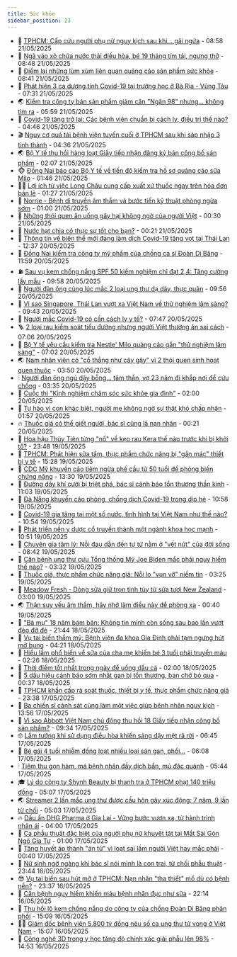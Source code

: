 ```yaml
---
title: Sức khỏe
sidebar_position: 23
---
```


<!-- dantri-suc-khoe:START -->
- 🤔 [TPHCM: Cấp cứu người phụ nữ nguy kịch sau khi... gãi ngứa](https://dantri.com.vn/suc-khoe/tphcm-cap-cuu-nguoi-phu-nu-nguy-kich-sau-khi-gai-ngua-20250521114449630.htm) - 08:58 21/05/2025
- 🚦 [Ngã vào xô chứa nước thải điều hòa, bé 19 tháng tím tái, ngưng thở](https://dantri.com.vn/suc-khoe/nga-vao-xo-chua-nuoc-thai-dieu-hoa-be-19-thang-tim-tai-ngung-tho-20250521154751809.htm) - 08:48 21/05/2025
- 🤖 [Điểm lại những lùm xùm liên quan quảng cáo sản phẩm sức khỏe](https://dantri.com.vn/suc-khoe/diem-lai-nhung-lum-xum-lien-quan-quang-cao-san-pham-suc-khoe-20250520234642635.htm) - 08:41 21/05/2025
- 🐻 [Phát hiện 3 ca dương tính Covid-19 tại trường học ở Bà Rịa - Vũng Tàu](https://dantri.com.vn/xa-hoi/phat-hien-3-ca-duong-tinh-covid-19-tai-truong-hoc-o-ba-ria-vung-tau-20250521131920777.htm) - 07:31 21/05/2025
- 🌏 [Kiểm tra công ty bán sản phẩm giảm cân &quot;Ngân 98&quot; nhưng... không tìm ra](https://dantri.com.vn/suc-khoe/kiem-tra-cong-ty-ban-san-pham-giam-can-ngan-98-nhung-khong-tim-ra-20250521123700936.htm) - 05:59 21/05/2025
- 👺 [Covid-19 tăng trở lại: Các bệnh viện chuẩn bị cách ly, điều trị thế nào?](https://dantri.com.vn/suc-khoe/covid-19-tang-tro-lai-cac-benh-vien-chuan-bi-cach-ly-dieu-tri-the-nao-20250521114240252.htm) - 04:46 21/05/2025
- 🎬 [Nguy cơ quá tải bệnh viện tuyến cuối ở TPHCM sau khi sáp nhập 3 tỉnh thành](https://dantri.com.vn/suc-khoe/nguy-co-qua-tai-benh-vien-tuyen-cuoi-o-tphcm-sau-khi-sap-nhap-3-tinh-thanh-20250521095739654.htm) - 04:36 21/05/2025
- 🌏 [Bộ Y tế thu hồi hàng loạt Giấy tiếp nhận đăng ký bản công bố sản phẩm](https://dantri.com.vn/suc-khoe/bo-y-te-thu-hoi-hang-loat-giay-tiep-nhan-dang-ky-ban-cong-bo-san-pham-20250521090642050.htm) - 02:07 21/05/2025
- 🐵 [Đồng Nai báo cáo Bộ Y tế về tiến độ kiểm tra hồ sơ quảng cáo sữa Milo](https://dantri.com.vn/suc-khoe/dong-nai-bao-cao-bo-y-te-ve-tien-do-kiem-tra-ho-so-quang-cao-sua-milo-20250521083902999.htm) - 01:46 21/05/2025
- 👨‍🏫 [Lợi ích từ việc Long Châu cung cấp xuất xứ thuốc ngay trên hóa đơn bán lẻ](https://dantri.com.vn/suc-khoe/loi-ich-tu-viec-long-chau-cung-cap-xuat-xu-thuoc-ngay-tren-hoa-don-ban-le-20250521081509375.htm) - 01:27 21/05/2025
- 🤗 [Norrie - Bệnh di truyền âm thầm và bước tiến kỹ thuật phòng ngừa sớm](https://dantri.com.vn/suc-khoe/norrie-benh-di-truyen-am-tham-va-buoc-tien-ky-thuat-phong-ngua-som-20250520203435034.htm) - 01:00 21/05/2025
- 🫶 [Những thói quen ăn uống gây hại không ngờ của người Việt](https://dantri.com.vn/suc-khoe/nhung-thoi-quen-an-uong-gay-hai-khong-ngo-cua-nguoi-viet-20250520120811190.htm) - 00:30 21/05/2025
- 🙉 [Nước hạt chia có thực sự tốt cho bạn?](https://dantri.com.vn/suc-khoe/nuoc-hat-chia-co-thuc-su-tot-cho-ban-20250520204110485.htm) - 00:21 21/05/2025
- 🦅 [Thông tin về biến thể mới đang làm dịch Covid-19 tăng vọt tại Thái Lan](https://dantri.com.vn/suc-khoe/thong-tin-ve-bien-the-moi-dang-lam-dich-covid-19-tang-vot-tai-thai-lan-20250520172517642.htm) - 12:37 20/05/2025
- 🐘 [Đồng Nai kiểm tra công ty mỹ phẩm của chồng ca sĩ Đoàn Di Băng](https://dantri.com.vn/xa-hoi/dong-nai-kiem-tra-cong-ty-my-pham-cua-chong-ca-si-doan-di-bang-20250520180656765.htm) - 11:59 20/05/2025
- ⛽️ [Sau vụ kem chống nắng SPF 50 kiểm nghiệm chỉ đạt 2,4: Tăng cường lấy mẫu](https://dantri.com.vn/suc-khoe/sau-vu-kem-chong-nang-spf-50-kiem-nghiem-chi-dat-24-tang-cuong-lay-mau-20250520161616991.htm) - 09:58 20/05/2025
- 🤡 [Người đàn ông cùng lúc mắc 2 loại ung thư dạ dày, thực quản](https://dantri.com.vn/suc-khoe/nguoi-dan-ong-cung-luc-mac-2-loai-ung-thu-da-day-thuc-quan-20250520165549653.htm) - 09:56 20/05/2025
- 💼 [Vì sao Singapore, Thái Lan vượt xa Việt Nam về thử nghiệm lâm sàng?](https://dantri.com.vn/suc-khoe/vi-sao-singapore-thai-lan-vuot-xa-viet-nam-ve-thu-nghiem-lam-sang-20250520140948837.htm) - 09:43 20/05/2025
- 🤔 [Người mắc Covid-19 có cần cách ly y tế?](https://dantri.com.vn/suc-khoe/nguoi-mac-covid-19-co-can-cach-ly-y-te-20250520122245654.htm) - 07:47 20/05/2025
- 🪜 [2 loại rau kiểm soát tiểu đường nhưng người Việt thường ăn sai cách](https://dantri.com.vn/suc-khoe/2-loai-rau-kiem-soat-tieu-duong-nhung-nguoi-viet-thuong-an-sai-cach-20250520075222567.htm) - 07:06 20/05/2025
- 📝 [Bộ Y tế yêu cầu kiểm tra Nestle&#39; Milo quảng cáo gắn &quot;thử nghiệm lâm sàng&quot;](https://dantri.com.vn/suc-khoe/bo-y-te-yeu-cau-kiem-tra-nestle-milo-quang-cao-gan-thu-nghiem-lam-sang-20250520073425889.htm) - 07:02 20/05/2025
- 🌏 [Nam nhân viên có &quot;cổ thẳng như cây gậy&quot; vì 2 thói quen sinh hoạt quen thuộc](https://dantri.com.vn/suc-khoe/nam-nhan-vien-co-co-thang-nhu-cay-gay-vi-2-thoi-quen-sinh-hoat-quen-thuoc-20250520095054647.htm) - 03:50 20/05/2025
- 🕯 [Người đàn ông ngủ dậy bỗng... tâm thần, vợ 23 năm đi khắp nơi để cứu chồng](https://dantri.com.vn/suc-khoe/nguoi-dan-ong-ngu-day-bong-tam-than-vo-23-nam-di-khap-noi-de-cuu-chong-20250519144245655.htm) - 03:35 20/05/2025
- 🦍 [Cuộc thi &quot;Kinh nghiệm chăm sóc sức khỏe gia đình&quot;](https://dantri.com.vn/suc-khoe/cuoc-thi-kinh-nghiem-cham-soc-suc-khoe-gia-dinh-20250520061325357.htm) - 02:00 20/05/2025
- 🌈 [Tự hào vì con khác biệt, người mẹ không ngờ sự thật khó chấp nhận](https://dantri.com.vn/suc-khoe/tu-hao-vi-con-khac-biet-nguoi-me-khong-ngo-su-that-kho-chap-nhan-20250520073048405.htm) - 01:57 20/05/2025
- 🔥 [Thuốc giả có thể giết người, bác sĩ cũng là nạn nhân](https://dantri.com.vn/suc-khoe/thuoc-gia-co-the-giet-nguoi-bac-si-cung-la-nan-nhan-20250519113123013.htm) - 00:21 20/05/2025
- 🌊 [Hoa hậu Thùy Tiên từng &quot;nổ&quot; về kẹo rau Kera thế nào trước khi bị khởi tố?](https://dantri.com.vn/suc-khoe/hoa-hau-thuy-tien-tung-no-ve-keo-rau-kera-the-nao-truoc-khi-bi-khoi-to-20250520063053418.htm) - 23:48 19/05/2025
- 🚦 [TPHCM: Phát hiện sữa tắm, thực phẩm chức năng bị &quot;gắn mác&quot; thiết bị y tế](https://dantri.com.vn/suc-khoe/tphcm-phat-hien-sua-tam-thuc-pham-chuc-nang-bi-gan-mac-thiet-bi-y-te-20250519151253425.htm) - 15:28 19/05/2025
- 🤖 [CDC Mỹ khuyến cáo tiêm ngừa phế cầu từ 50 tuổi để phòng biến chứng nặng](https://dantri.com.vn/suc-khoe/cdc-my-khuyen-cao-tiem-ngua-phe-cau-tu-50-tuoi-de-phong-bien-chung-nang-20250519181925839.htm) - 13:30 19/05/2025
- 🤡 [Đường dây khí cười bị triệt phá, bác sĩ cảnh báo tổn thương thần kinh](https://dantri.com.vn/suc-khoe/duong-day-khi-cuoi-bi-triet-pha-bac-si-canh-bao-ton-thuong-than-kinh-20250519160422784.htm) - 11:03 19/05/2025
- 💂 [Đà Nẵng khuyến cáo phòng, chống dịch Covid-19 trong dịp hè](https://dantri.com.vn/suc-khoe/da-nang-khuyen-cao-phong-chong-dich-covid-19-trong-dip-he-20250519173218205.htm) - 10:58 19/05/2025
- 🦄 [Covid-19 gia tăng tại một số nước, tình hình tại Việt Nam như thế nào?](https://dantri.com.vn/suc-khoe/covid-19-gia-tang-tai-mot-so-nuoc-tinh-hinh-tai-viet-nam-nhu-the-nao-20250519163852602.htm) - 10:54 19/05/2025
- 🧠 [Phát triển nền y dược cổ truyền thành một ngành khoa học mạnh](https://dantri.com.vn/suc-khoe/phat-trien-nen-y-duoc-co-truyen-thanh-mot-nganh-khoa-hoc-manh-20250519171219492.htm) - 10:51 19/05/2025
- 🤖 [Chuyên gia tâm lý: Nỗi đau dẫn đến tự tử nằm ở &quot;vết nứt&quot; của đời sống](https://dantri.com.vn/suc-khoe/chuyen-gia-tam-ly-noi-dau-dan-den-tu-tu-nam-o-vet-nut-cua-doi-song-20250518094909589.htm) - 08:42 19/05/2025
- 💼 [Căn bệnh ung thư cựu Tổng thống Mỹ Joe Biden mắc phải nguy hiểm thế nào?](https://dantri.com.vn/suc-khoe/can-benh-ung-thu-cuu-tong-thong-my-joe-biden-mac-phai-nguy-hiem-the-nao-20250519081700997.htm) - 03:32 19/05/2025
- 🧰 [Thuốc giả, thực phẩm chức năng giả: Nỗi lo &quot;vụn vỡ&quot; niềm tin](https://dantri.com.vn/suc-khoe/thuoc-gia-thuc-pham-chuc-nang-gia-noi-lo-vun-vo-niem-tin-20250517113835760.htm) - 03:25 19/05/2025
- 🎉 [Meadow Fresh - Dòng sữa giữ trọn tinh túy từ sữa tươi New Zealand](https://dantri.com.vn/suc-khoe/meadow-fresh-dong-sua-giu-tron-tinh-tuy-tu-sua-tuoi-new-zealand-20250519082420417.htm) - 03:00 19/05/2025
- 🌏 [Thận suy yếu âm thầm, hãy nhớ làm điều này để phòng xa](https://dantri.com.vn/suc-khoe/than-suy-yeu-am-tham-hay-nho-lam-dieu-nay-de-phong-xa-20250512153927396.htm) - 00:40 19/05/2025
- 📝 [&quot;Bà mụ&quot; 18 năm bám bản: Không tin mình còn sống sau bao lần vượt đèo đỡ đẻ](https://dantri.com.vn/suc-khoe/ba-mu-18-nam-bam-ban-khong-tin-minh-con-song-sau-bao-lan-vuot-deo-do-de-20250516122341750.htm) - 21:44 18/05/2025
- 🧠 [Vụ tai biến thẩm mỹ: Bệnh viện đa khoa Gia Định phải tạm ngưng hút mỡ bụng](https://dantri.com.vn/suc-khoe/vu-tai-bien-tham-my-benh-vien-da-khoa-gia-dinh-phai-tam-ngung-hut-mo-bung-20250518111001162.htm) - 04:21 18/05/2025
- 🚀 [Hiểu lầm phổ biến về sữa của cha mẹ khiến bé 3 tuổi phải truyền máu](https://dantri.com.vn/suc-khoe/hieu-lam-pho-bien-ve-sua-cua-cha-me-khien-be-3-tuoi-phai-truyen-mau-20250518082412098.htm) - 02:26 18/05/2025
- 💯 [Thời điểm tốt nhất trong ngày để uống dầu cá](https://dantri.com.vn/suc-khoe/thoi-diem-tot-nhat-trong-ngay-de-uong-dau-ca-20250516160921243.htm) - 02:00 18/05/2025
- 🫶 [5 dấu hiệu cảnh báo sớm nhất gan bị tổn thương, bạn chớ bỏ qua](https://dantri.com.vn/suc-khoe/5-dau-hieu-canh-bao-som-nhat-gan-bi-ton-thuong-ban-cho-bo-qua-20250517075858391.htm) - 00:37 18/05/2025
- 👹 [TPHCM khẩn cấp rà soát thuốc, thiết bị y tế, thực phẩm chức năng giả](https://dantri.com.vn/suc-khoe/tphcm-khan-cap-ra-soat-thuoc-thiet-bi-y-te-thuc-pham-chuc-nang-gia-20250518013650236.htm) - 23:38 17/05/2025
- 🤩 [Ba chiến sĩ cảnh sát cùng làm một việc giúp bệnh nhân nguy kịch](https://dantri.com.vn/suc-khoe/ba-chien-si-canh-sat-cung-lam-mot-viec-giup-benh-nhan-nguy-kich-20250517132154667.htm) - 13:56 17/05/2025
- 🌊 [Vì sao Abbott Việt Nam chủ động thu hồi 18 Giấy tiếp nhận công bố sản phẩm?](https://dantri.com.vn/suc-khoe/vi-sao-abbott-viet-nam-chu-dong-thu-hoi-18-giay-tiep-nhan-cong-bo-san-pham-20250517163359785.htm) - 09:34 17/05/2025
- 🤓 [Lầm tưởng khi sử dụng điều hòa khiến sáng dậy mệt rã rời](https://dantri.com.vn/suc-khoe/lam-tuong-khi-su-dung-dieu-hoa-khien-sang-day-met-ra-roi-20250516224612084.htm) - 06:45 17/05/2025
- 🌝 [Bé gái 4 tuổi nhiễm đồng loạt nhiều loại sán gan, phổi...](https://dantri.com.vn/suc-khoe/be-gai-4-tuoi-nhiem-dong-loat-nhieu-loai-san-gan-phoi-20250517121058547.htm) - 06:08 17/05/2025
- 🕯 [Tiêm thu gọn hàm, má bệnh nhân đầy dịch bẩn, mủ đặc quánh](https://dantri.com.vn/suc-khoe/tiem-thu-gon-ham-ma-benh-nhan-day-dich-ban-mu-dac-quanh-20250517121516666.htm) - 05:44 17/05/2025
- 🎓 [Lý do công ty Shynh Beauty bị thanh tra ở TPHCM phạt 140 triệu đồng](https://dantri.com.vn/suc-khoe/ly-do-cong-ty-shynh-beauty-bi-thanh-tra-o-tphcm-phat-140-trieu-dong-20250516102207802.htm) - 05:07 17/05/2025
- 🌏 [Streamer 2 lần mắc ung thư được cầu hôn gây xúc động: 7 năm, 9 lần từ chối](https://dantri.com.vn/suc-khoe/streamer-2-lan-mac-ung-thu-duoc-cau-hon-gay-xuc-dong-7-nam-9-lan-tu-choi-20250517085139212.htm) - 05:03 17/05/2025
- 🔥 [Dấu ấn DHG Pharma ở Gia Lai - Vững bước vươn xa, từ hành trình nhân ái](https://dantri.com.vn/suc-khoe/dau-an-dhg-pharma-o-gia-lai-vung-buoc-vuon-xa-tu-hanh-trinh-nhan-ai-20250517103959212.htm) - 04:00 17/05/2025
- 📝 [Ca phẫu thuật đặc biệt của người phụ nữ khuyết tật tại Mắt Sài Gòn Ngô Gia Tự](https://dantri.com.vn/suc-khoe/ca-phau-thuat-dac-biet-cua-nguoi-phu-nu-khuyet-tat-tai-mat-sai-gon-ngo-gia-tu-20250516211956748.htm) - 01:00 17/05/2025
- 🧠 [Tăng huyết áp thành &quot;án tử&quot; vì loạt sai lầm người Việt hay mắc phải](https://dantri.com.vn/suc-khoe/tang-huyet-ap-thanh-an-tu-vi-loat-sai-lam-nguoi-viet-hay-mac-phai-20250516110704491.htm) - 00:40 17/05/2025
- 🦅 [Nữ sinh ngỡ ngàng khi bác sĩ nói mình là con trai, từ chối phẫu thuật](https://dantri.com.vn/suc-khoe/nu-sinh-ngo-ngang-khi-bac-si-noi-minh-la-con-trai-tu-choi-phau-thuat-20250516225836132.htm) - 23:44 16/05/2025
- 😎 [Vụ tai biến sau hút mỡ ở TPHCM: Nạn nhân &quot;tha thiết&quot; mổ dù có bệnh nền?](https://dantri.com.vn/suc-khoe/vu-tai-bien-sau-hut-mo-o-tphcm-nan-nhan-tha-thiet-mo-du-co-benh-nen-20250516145913507.htm) - 23:37 16/05/2025
- 🎉 [Căn bệnh nguy hiểm khiến máu bệnh nhân đục như sữa](https://dantri.com.vn/suc-khoe/can-benh-nguy-hiem-khien-mau-benh-nhan-duc-nhu-sua-20250515160414744.htm) - 22:14 16/05/2025
- 🫣 [Thu hồi lô kem chống nắng do công ty của chồng Đoàn Di Băng phân phối](https://dantri.com.vn/suc-khoe/thu-hoi-lo-kem-chong-nang-do-cong-ty-cua-chong-doan-di-bang-phan-phoi-20250516220625318.htm) - 15:09 16/05/2025
- 🧑‍🏫 [Giám đốc bệnh viện 5.800 tỷ đồng nêu số ca ung thư tử vong ở Việt Nam](https://dantri.com.vn/suc-khoe/giam-doc-benh-vien-5800-ty-dong-neu-so-ca-ung-thu-tu-vong-o-viet-nam-20250515163658106.htm) - 15:07 16/05/2025
- 🥷 [Công nghệ 3D trong y học tăng độ chính xác giải phẫu lên 98%](https://dantri.com.vn/suc-khoe/cong-nghe-3d-trong-y-hoc-tang-do-chinh-xac-giai-phau-len-98-20250516214548174.htm) - 14:53 16/05/2025<!-- dantri-suc-khoe:END -->
